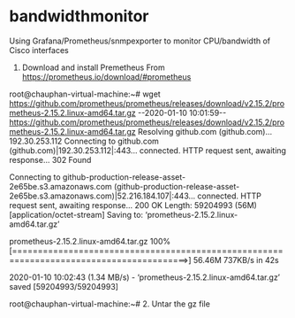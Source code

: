 ﻿# bandwidthmonitor
Using Grafana/Prometheus/snmpexporter to monitor CPU/bandwidth of Cisco interfaces
1.  Download and install Premetheus From https://prometheus.io/download/#prometheus

root@chauphan-virtual-machine:~# wget https://github.com/prometheus/prometheus/releases/download/v2.15.2/prometheus-2.15.2.linux-amd64.tar.gz
--2020-01-10 10:01:59--  https://github.com/prometheus/prometheus/releases/download/v2.15.2/prometheus-2.15.2.linux-amd64.tar.gz
Resolving github.com (github.com)... 192.30.253.112
Connecting to github.com (github.com)|192.30.253.112|:443... connected.
HTTP request sent, awaiting response... 302 Found

Connecting to github-production-release-asset-2e65be.s3.amazonaws.com (github-production-release-asset-2e65be.s3.amazonaws.com)|52.216.184.107|:443... connected.
HTTP request sent, awaiting response... 200 OK
Length: 59204993 (56M) [application/octet-stream]
Saving to: ‘prometheus-2.15.2.linux-amd64.tar.gz’

prometheus-2.15.2.linux-amd64.tar.gz       100%[========================================================================================>]  56.46M   737KB/s    in 42s

2020-01-10 10:02:43 (1.34 MB/s) - ‘prometheus-2.15.2.linux-amd64.tar.gz’ saved [59204993/59204993]

root@chauphan-virtual-machine:~#
2. Untar the gz file
